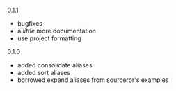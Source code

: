 0.1.1

* bugfixes
* a _little_ more documentation
* use project formatting

0.1.0

* added consolidate aliases
* added sort aliases
* borrowed expand aliases from sourceror's examples